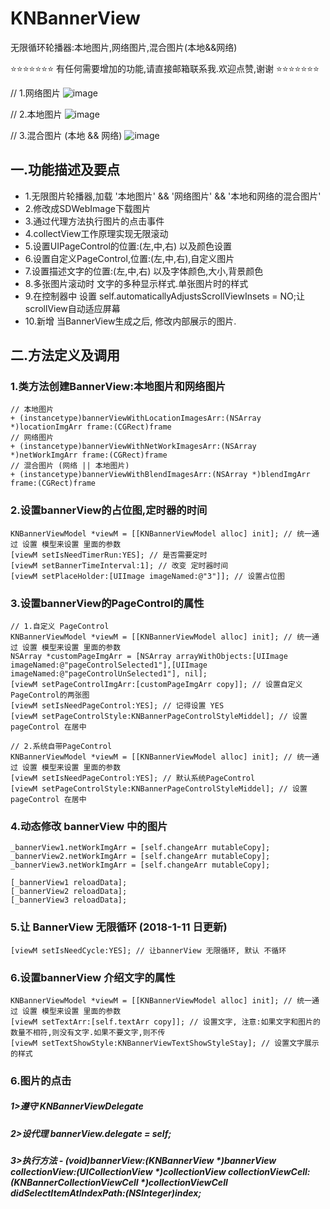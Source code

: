 # KNBannerView
无限循环轮播器:本地图片,网络图片,混合图片(本地&&网络)

⭐️⭐️⭐️⭐️⭐️⭐️⭐️ 有任何需要增加的功能,请直接邮箱联系我.欢迎点赞,谢谢 ⭐️⭐️⭐️⭐️⭐️⭐️⭐️

// 1.网络图片
![image](https://github.com/LuKane/KNImageResource/blob/master/BannerViewNetWork.gif?raw=true)

// 2.本地图片
![image](https://github.com/LuKane/KNImageResource/blob/master/BannerViewLocation.gif?raw=true)

// 3.混合图片 (本地 && 网络)
![image](https://github.com/LuKane/KNImageResource/blob/master/BannerViewBlend.gif?raw=true)

## 一.功能描述及要点
* 1.无限图片轮播器,加载 '本地图片' && '网络图片' && '本地和网络的混合图片'
* 2.修改成SDWebImage下载图片
* 3.通过代理方法执行图片的点击事件
* 4.collectView工作原理实现无限滚动
* 5.设置UIPageControl的位置:(左,中,右) 以及颜色设置
* 6.设置自定义PageControl,位置:(左,中,右),自定义图片
* 7.设置描述文字的位置:(左,中,右) 以及字体颜色,大小,背景颜色
* 8.多张图片滚动时 文字的多种显示样式.单张图片时的样式
* 9.在控制器中 设置 self.automaticallyAdjustsScrollViewInsets = NO;让scrollView自动适应屏幕
* 10.新增 当BannerView生成之后, 修改内部展示的图片.

## 二.方法定义及调用
### 1.类方法创建BannerView:本地图片和网络图片
```
// 本地图片
+ (instancetype)bannerViewWithLocationImagesArr:(NSArray *)locationImgArr frame:(CGRect)frame
// 网络图片
+ (instancetype)bannerViewWithNetWorkImagesArr:(NSArray *)netWorkImgArr frame:(CGRect)frame
// 混合图片 (网络 || 本地图片)
+ (instancetype)bannerViewWithBlendImagesArr:(NSArray *)blendImgArr frame:(CGRect)frame
```

### 2.设置bannerView的占位图,定时器的时间
```
KNBannerViewModel *viewM = [[KNBannerViewModel alloc] init]; // 统一通过 设置 模型来设置 里面的参数
[viewM setIsNeedTimerRun:YES]; // 是否需要定时
[viewM setBannerTimeInterval:1]; // 改变 定时器时间
[viewM setPlaceHolder:[UIImage imageNamed:@"3"]]; // 设置占位图
```

### 3.设置bannerView的PageControl的属性
```
// 1.自定义 PageControl
KNBannerViewModel *viewM = [[KNBannerViewModel alloc] init]; // 统一通过 设置 模型来设置 里面的参数
NSArray *customPageImgArr = [NSArray arrayWithObjects:[UIImage imageNamed:@"pageControlSelected1"],[UIImage imageNamed:@"pageControlUnSelected1"], nil];
[viewM setPageControlImgArr:[customPageImgArr copy]]; // 设置自定义PageControl的两张图
[viewM setIsNeedPageControl:YES]; // 记得设置 YES
[viewM setPageControlStyle:KNBannerPageControlStyleMiddel]; // 设置pageControl 在居中

// 2.系统自带PageControl
KNBannerViewModel *viewM = [[KNBannerViewModel alloc] init]; // 统一通过 设置 模型来设置 里面的参数
[viewM setIsNeedPageControl:YES]; // 默认系统PageControl
[viewM setPageControlStyle:KNBannerPageControlStyleMiddel]; // 设置pageControl 在居中
```
### 4.动态修改 bannerView 中的图片
```
_bannerView1.netWorkImgArr = [self.changeArr mutableCopy];
_bannerView2.netWorkImgArr = [self.changeArr mutableCopy];
_bannerView3.netWorkImgArr = [self.changeArr mutableCopy];
    
[_bannerView1 reloadData];
[_bannerView2 reloadData];
[_bannerView3 reloadData];

```

### 5.让 BannerView 无限循环 (2018-1-11 日更新)
```
[viewM setIsNeedCycle:YES]; // 让bannerView 无限循环, 默认 不循环
```

### 6.设置bannerView 介绍文字的属性
```
KNBannerViewModel *viewM = [[KNBannerViewModel alloc] init]; // 统一通过 设置 模型来设置 里面的参数
[viewM setTextArr:[self.textArr copy]]; // 设置文字, 注意:如果文字和图片的数量不相符,则没有文字.如果不要文字,则不传
[viewM setTextShowStyle:KNBannerViewTextShowStyleStay]; // 设置文字展示的样式
```
### 6.图片的点击

##### 1>遵守 KNBannerViewDelegate

##### 2>设代理 bannerView.delegate = self;

##### 3>执行方法 - (void)bannerView:(KNBannerView *)bannerView collectionView:(UICollectionView *)collectionView collectionViewCell:(KNBannerCollectionViewCell *)collectionViewCell didSelectItemAtIndexPath:(NSInteger)index;
